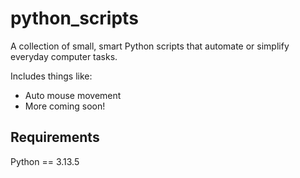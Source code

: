 # python_scripts

A collection of small, smart Python scripts that automate or simplify everyday computer tasks.

Includes things like:
- Auto mouse movement
- More coming soon!

## Requirements
Python == 3.13.5